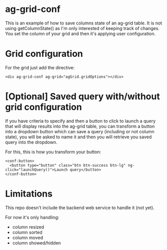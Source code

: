 # ag-grid-conf

This is an example of how to save columns state of an ag-grid table. It is not using getColumnState() as I'm only interested of keeping track of changes. You set the column of your grid and then it's applying user configuration.

# Grid configuration
For the grid just add the directive:
```
<div ag-grid-conf ag-grid="agGrid.gridOptions"></div>
```

# [Optional] Saved query with/without grid configuration
If you have criteria to specify and then a button to click to launch a query that will display results into the ag-grid table,
you can transform a button into a dropdown button which can save a query (including or not column state), you will be asked to name it and then you will retrieve you saved query into the dropdown.

For this, this is how you transform your button:
```
<conf-button>
  <button type="button" class="btn btn-success btn-lg" ng-click="launchQuery()">Launch query</button>
</conf-button>
```

# Limitations
This repo doesn't include the backend web service to handle it (not yet).

For now it's only handling:
* column resized
* column sorted
* column moved
* column showed/hidden
